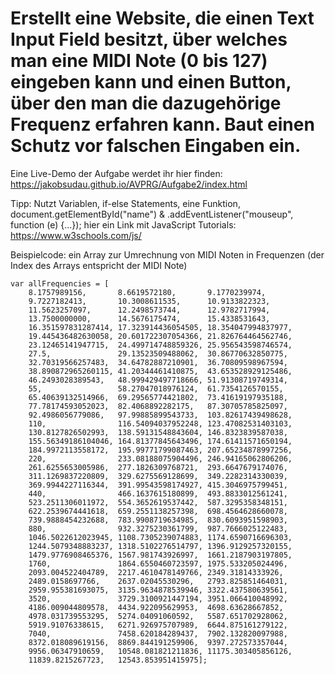 # Erstellt eine Website, die einen Text Input Field besitzt, über welches man eine MIDI Note (0 bis 127) eingeben kann und einen Button, über den man die dazugehörige Frequenz erfahren kann. Baut einen Schutz vor falschen Eingaben ein.

Eine Live-Demo der Aufgabe werdet ihr hier finden: https://jakobsudau.github.io/AVPRG/Aufgabe2/index.html

Tipp: Nutzt Variablen, if-else Statements, eine Funktion, document.getElementById("name") & .addEventListener("mouseup", function (e) {...});
hier ein Link mit JavaScript Tutorials: https://www.w3schools.com/js/

Beispielcode: ein Array zur Umrechnung von MIDI Noten in Frequenzen (der Index des Arrays entspricht der MIDI Note)

```
var allFrequencies = [
    8.1757989156,       8.6619572180,       9.1770239974,
    9.7227182413,       10.3008611535,      10.9133822323,
    11.5623257097,      12.2498573744,      12.9782717994,
    13.7500000000,      14.5676175474,      15.4338531643,
    16.351597831287414, 17.323914436054505, 18.354047994837977,
    19.445436482630058, 20.601722307054366, 21.826764464562746,
    23.12465141947715,  24.499714748859326, 25.956543598746574,
    27.5,               29.13523509488062,  30.86770632850775,
    32.70319566257483,  34.64782887210901,  36.70809598967594,
    38.890872965260115, 41.20344461410875,  43.653528929125486,
    46.2493028389543,   48.999429497718666, 51.91308719749314,
    55,                 58.27047018976124,  61.7354126570155,
    65.40639132514966,  69.29565774421802,  73.41619197935188,
    77.78174593052023,  82.4068892282175,   87.30705785825097,
    92.4986056779086,   97.99885899543733,  103.82617439498628,
    110,                116.54094037952248, 123.47082531403103,
    130.8127826502993,  138.59131548843604, 146.8323839587038,
    155.56349186104046, 164.81377845643496, 174.61411571650194,
    184.9972113558172,  195.99771799087463, 207.65234878997256,
    220,                233.08188075904496, 246.94165062806206,
    261.6255653005986,  277.1826309768721,  293.6647679174076,
    311.1269837220809,  329.6275569128699,  349.2282314330039,
    369.9944227116344,  391.99543598174927, 415.3046975799451,
    440,                466.1637615180899,  493.8833012561241,
    523.2511306011972,  554.3652619537442,  587.3295358348151,
    622.2539674441618,  659.2551138257398,  698.4564628660078,
    739.9888454232688,  783.9908719634985,  830.6093951598903,
    880,                932.3275230361799,  987.7666025122483,
    1046.5022612023945, 1108.7305239074883, 1174.6590716696303,
    1244.5079348883237, 1318.5102276514797, 1396.9129257320155,
    1479.9776908465376, 1567.981743926997,  1661.2187903197805,
    1760,               1864.6550460723597, 1975.533205024496,
    2093.004522404789,  2217.4610478149766, 2349.31814333926,
    2489.0158697766,    2637.02045530296,   2793.825851464031,
    2959.955381693075,  3135.9634878539946, 3322.437580639561,
    3520,               3729.3100921447194, 3951.066410048992,
    4186.009044809578,  4434.922095629953,  4698.63628667852,
    4978.031739553295,  5274.04091060592,   5587.651702928062,
    5919.91076338615,   6271.926975707989,  6644.875161279122,
    7040,               7458.620184289437,  7902.132820097988,
    8372.018089619156,  8869.844191259906,  9397.272573357044,
    9956.06347910659,   10548.081821211836, 11175.303405856126,
    11839.8215267723,   12543.853951415975];
```